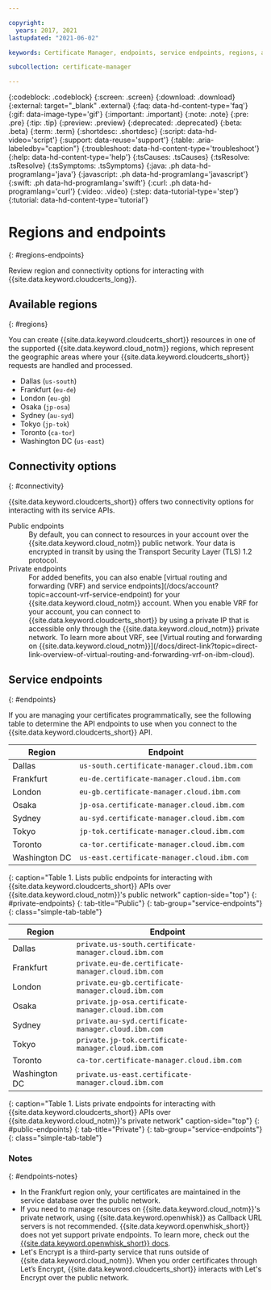 ```yaml
---

copyright:
  years: 2017, 2021
lastupdated: "2021-06-02"

keywords: Certificate Manager, endpoints, service endpoints, regions, available regions

subcollection: certificate-manager

---
```


{:codeblock: .codeblock}
{:screen: .screen}
{:download: .download}
{:external: target="_blank" .external}
{:faq: data-hd-content-type='faq'}
{:gif: data-image-type='gif'}
{:important: .important}
{:note: .note}
{:pre: .pre}
{:tip: .tip}
{:preview: .preview}
{:deprecated: .deprecated}
{:beta: .beta}
{:term: .term}
{:shortdesc: .shortdesc}
{:script: data-hd-video='script'}
{:support: data-reuse='support'}
{:table: .aria-labeledby="caption"}
{:troubleshoot: data-hd-content-type='troubleshoot'}
{:help: data-hd-content-type='help'}
{:tsCauses: .tsCauses}
{:tsResolve: .tsResolve}
{:tsSymptoms: .tsSymptoms}
{:java: .ph data-hd-programlang='java'}
{:javascript: .ph data-hd-programlang='javascript'}
{:swift: .ph data-hd-programlang='swift'}
{:curl: .ph data-hd-programlang='curl'}
{:video: .video}
{:step: data-tutorial-type='step'}
{:tutorial: data-hd-content-type='tutorial'}



# Regions and endpoints
{: #regions-endpoints}

Review region and connectivity options for interacting with {{site.data.keyword.cloudcerts_long}}.

## Available regions
{: #regions}

You can create {{site.data.keyword.cloudcerts_short}} resources in one of the supported {{site.data.keyword.cloud_notm}} regions, which represent the geographic areas where your {{site.data.keyword.cloudcerts_short}} requests are handled and processed.

- Dallas (`us-south`)
- Frankfurt (`eu-de`)
- London (`eu-gb`)
- Osaka (`jp-osa`)
- Sydney (`au-syd`)
- Tokyo (`jp-tok`)
- Toronto (`ca-tor`)
- Washington DC (`us-east`)



## Connectivity options
{: #connectivity}

{{site.data.keyword.cloudcerts_short}} offers two connectivity options for interacting with its service APIs.

<dl>
  <dt>Public endpoints</dt>
    <dd>By default, you can connect to resources in your account over the {{site.data.keyword.cloud_notm}} public network. Your data is encrypted in transit by using the Transport Security Layer (TLS) 1.2 protocol.
    </dd>
  <dt>Private endpoints</dt>
    <dd>For added benefits, you can also enable [virtual routing and forwarding (VRF) and service endpoints](/docs/account?topic=account-vrf-service-endpoint) for your {{site.data.keyword.cloud_notm}} account. When you enable VRF for your account, you can connect to {{site.data.keyword.cloudcerts_short}} by using a private IP that is accessible only through the {{site.data.keyword.cloud_notm}} private network. To learn more about VRF, see [Virtual routing and forwarding on {{site.data.keyword.cloud_notm}}](/docs/direct-link?topic=direct-link-overview-of-virtual-routing-and-forwarding-vrf-on-ibm-cloud).
    </dd>
</dl>

## Service endpoints
{: #endpoints}

If you are managing your certificates programmatically, see the following table to determine the API endpoints to use when you connect to the {{site.data.keyword.cloudcerts_short}} API.

| Region        | Endpoint                                     |
| ------------- | -------------------------------------------- |
| Dallas        | `us-south.certificate-manager.cloud.ibm.com` |
| Frankfurt     | `eu-de.certificate-manager.cloud.ibm.com`    |
| London        | `eu-gb.certificate-manager.cloud.ibm.com`    |
| Osaka         | `jp-osa.certificate-manager.cloud.ibm.com`   |
| Sydney        | `au-syd.certificate-manager.cloud.ibm.com`   |
| Tokyo         | `jp-tok.certificate-manager.cloud.ibm.com`   |
| Toronto       | `ca-tor.certificate-manager.cloud.ibm.com`   |
| Washington DC | `us-east.certificate-manager.cloud.ibm.com`  |
{: caption="Table 1. Lists public endpoints for interacting with {{site.data.keyword.cloudcerts_short}} APIs over {{site.data.keyword.cloud_notm}}'s public network" caption-side="top"}
{: #private-endpoints}
{: tab-title="Public"}
{: tab-group="service-endpoints"}
{: class="simple-tab-table"}

| Region        | Endpoint                                             |
| ------------- | ---------------------------------------------------- |
| Dallas        | `private.us-south.certificate-manager.cloud.ibm.com` |
| Frankfurt     | `private.eu-de.certificate-manager.cloud.ibm.com`    |
| London        | `private.eu-gb.certificate-manager.cloud.ibm.com`    |
| Osaka         | `private.jp-osa.certificate-manager.cloud.ibm.com`   |
| Sydney        | `private.au-syd.certificate-manager.cloud.ibm.com`   |
| Tokyo         | `private.jp-tok.certificate-manager.cloud.ibm.com`   |
| Toronto       | `ca-tor.certificate-manager.cloud.ibm.com`           |
| Washington DC | `private.us-east.certificate-manager.cloud.ibm.com`  |
{: caption="Table 1. Lists private endpoints for interacting with {{site.data.keyword.cloudcerts_short}} APIs over {{site.data.keyword.cloud_notm}}'s private network" caption-side="top"}
{: #public-endpoints}
{: tab-title="Private"}
{: tab-group="service-endpoints"}
{: class="simple-tab-table"}

### Notes
{: #endpoints-notes}

- In the Frankfurt region only, your certificates are maintained in the service database over the public network.
- If you need to manage resources on {{site.data.keyword.cloud_notm}}'s private network, using {{site.data.keyword.openwhisk}} as Callback URL servers is not recommended. {{site.data.keyword.openwhisk_short}} does not yet support private endpoints. To learn more, check out the [{{site.data.keyword.openwhisk_short}} docs](/docs/openwhisk?topic=openwhisk-getting-started).
- Let's Encrypt is a third-party service that runs outside of {{site.data.keyword.cloud_notm}}. When you order certificates through Let’s Encrypt, {{site.data.keyword.cloudcerts_short}} interacts with Let's Encrypt over the public network.